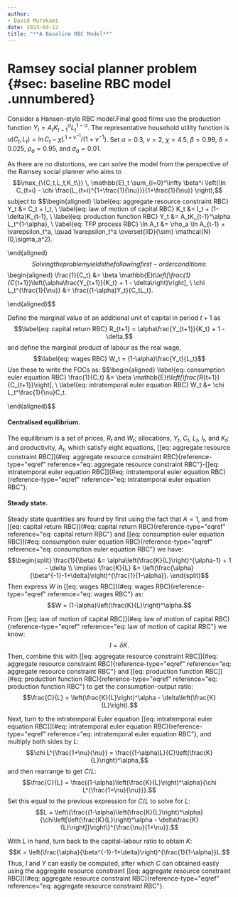 ```yaml
---
author:
- David Murakami
date: 2023-04-12
title: "**A Baseline RBC Model**"
---
```


# Ramsey social planner problem {#sec: baseline RBC model .unnumbered}

Consider a Hansen-style RBC model.Final good firms use the production
function $Y_t = A_tK_{t-1}^\alpha L_t^{1-\alpha}$. The representative
household utility function is
$u(C_t,L_t) = \ln C_t - \chi L^{1+\nu^{-1}}/(1+\nu^{-1})$. Set
$\alpha=0.3$, $\nu=2$, $\chi=4.5$, $\beta=0.99$, $\delta=0.025$,
$\rho_a=0.95$, and $\sigma_a=0.01$.

As there are no distortions, we can solve the model from the perspective
of the Ramsey social planner who aims to
$$\max_{\{C_t,L_t,K_t\}} \, \mathbb{E}_t \sum_{i=0}^\infty \beta^i \left(\ln C_{t+i} - \chi \frac{L_{t+i}^{1+\frac{1}{\nu}}}{1+\frac{1}{\nu}} \right),$$
subject to $$\begin{aligned}
        \label{eq: aggregate resource constraint RBC}
        Y_t &= C_t + I_t, \\
        \label{eq: law of motion of capital RBC}
        K_t &= I_t + (1-\delta)K_{t-1}, \\
        \label{eq: production function RBC}
        Y_t &= A_tK_{t-1}^\alpha L_t^{1-\alpha}, \\
        \label{eq: TFP process RBC}
        \ln A_t &= \rho_a \ln A_{t-1} + \varepsilon_t^a, \quad \varepsilon_t^a \overset{IID}{\sim} \mathcal{N}(0,\sigma_a^2).
    
\end{aligned}$$ Solving the problem yields the following first-order
conditions: $$\begin{aligned}
        \frac{1}{C_t} &= \beta \mathbb{E}_t\left[\frac{1}{C_{t+1}}\left(\alpha\frac{Y_{t+1}}{K_t} + 1 - \delta\right)\right], \\
        \chi L_t^{\frac{1}{\nu}} &= \frac{(1-\alpha)Y_t}{C_tL_t}.
    
\end{aligned}$$

Define the marginal value of an additional unit of capital in period
$t+1$ as $$\label{eq: capital return RBC}
        R_{t+1} = \alpha\frac{Y_{t+1}}{K_t} + 1 - \delta,$$ and define
the marginal product of labour as the real wage, $$\label{eq: wages RBC}
        W_t = (1-\alpha)\frac{Y_t}{L_t}$$ Use these to write the FOCs
as: $$\begin{aligned}
        \label{eq: consumption euler equation RBC}
        \frac{1}{C_t} &= \beta \mathbb{E}_t\left[\frac{R_{t+1}}{C_{t+1}}\right], \\
        \label{eq: intratemporal euler equation RBC}
        W_t &= \chi L_t^\frac{1}{\nu}C_t.
    
\end{aligned}$$

#### Centralised equilibrium.

The equilibrium is a set of prices, $R_t$ and $W_t$; allocations, $Y_t$,
$C_t$, $L_t$, $I_t$, and $K_t$; and productivity, $A_t$, which satisfy
eight equations,
[\[eq: aggregate resource constraint RBC\]](#eq: aggregate resource constraint RBC){reference-type="eqref"
reference="eq: aggregate resource constraint RBC"}-[\[eq: intratemporal euler equation RBC\]](#eq: intratemporal euler equation RBC){reference-type="eqref"
reference="eq: intratemporal euler equation RBC"}.

#### Steady state.

Steady state quantities are found by first using the fact that $A=1$,
and from
[\[eq: capital return RBC\]](#eq: capital return RBC){reference-type="eqref"
reference="eq: capital return RBC"} and
[\[eq: consumption euler equation RBC\]](#eq: consumption euler equation RBC){reference-type="eqref"
reference="eq: consumption euler equation RBC"} we have: $$\begin{split}
            \frac{1}{\beta} &= \alpha\left(\frac{K}{L}\right)^{\alpha-1} + 1 - \delta \\
            \implies \frac{K}{L} &= \left(\frac{\alpha}{\beta^{-1}-1+\delta}\right)^{\frac{1}{1-\alpha}}.
        \end{split}$$ Then express $W$ in
[\[eq: wages RBC\]](#eq: wages RBC){reference-type="eqref"
reference="eq: wages RBC"} as:
$$W = (1-\alpha)\left(\frac{K}{L}\right)^\alpha.$$

From
[\[eq: law of motion of capital RBC\]](#eq: law of motion of capital RBC){reference-type="eqref"
reference="eq: law of motion of capital RBC"} we know: $$I = \delta K.$$
Then, combine this with
[\[eq: aggregate resource constraint RBC\]](#eq: aggregate resource constraint RBC){reference-type="eqref"
reference="eq: aggregate resource constraint RBC"} and
[\[eq: production function RBC\]](#eq: production function RBC){reference-type="eqref"
reference="eq: production function RBC"} to get the consumption-output
ratio:
$$\frac{C}{L} = \left(\frac{K}{L}\right)^\alpha - \delta\left(\frac{K}{L}\right).$$

Next, turn to the intratemporal Euler equation
[\[eq: intratemporal euler equation RBC\]](#eq: intratemporal euler equation RBC){reference-type="eqref"
reference="eq: intratemporal euler equation RBC"}, and multiply both
sides by $L$:
$$\chi L^{\frac{1+\nu}{\nu}} = \frac{(1-\alpha)L}{C}\left(\frac{K}{L}\right)^\alpha,$$
and then rearrange to get $C/L$:
$$\frac{C}{L} = \frac{(1-\alpha)\left(\frac{K}{L}\right)^\alpha}{\chi L^{\frac{1+\nu}{\nu}}}.$$
Set this equal to the previous expression for $C/L$ to solve for $L$:
$$L = \left\{\frac{(1-\alpha)\left(\frac{K}{L}\right)^\alpha}{\chi\left[\left(\frac{K}{L}\right)^\alpha - \delta\frac{K}{L}\right]}\right\}^{\frac{\nu}{1+\nu}}.$$

With $L$ in hand, turn back to the capital-labour ratio to obtain $K$:
$$K = \left(\frac{\alpha}{\beta^{-1}-1+\delta}\right)^{\frac{1}{1-\alpha}}L.$$
Thus, $I$ and $Y$ can easily be computed, after which $C$ can obtained
easily using the aggregate resource constraint
[\[eq: aggregate resource constraint RBC\]](#eq: aggregate resource constraint RBC){reference-type="eqref"
reference="eq: aggregate resource constraint RBC"}.
